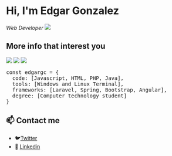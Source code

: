 # **Hi, I'm Edgar Gonzalez** 

_Web Developer_ ![](https://github.com/EdgarGc026/Edgargc026/blob/master/codigo.png?raw=true)

## More info that interest you 
![](https://github.com/EdgarGc026/Edgargc026/blob/master/php.png?raw=true) 
![](https://github.com/EdgarGc026/Edgargc026/blob/master/html-5.png?raw=true)
![](https://github.com/EdgarGc026/Edgargc026/blob/master/css.png?raw=true)

<pre>
const edgargc = {
  code: [Javascript, HTML, PHP, Java],
  tools: [Windows and Linux Terminal],
  frameworks: [Laravel, Spring, Bootstrap, Angular],
  degree: [Computer technology student]
}
</pre>

## 📫 Contact me
- 🐦[Twitter](https://twitter.com/EdgarGc026) 
- 📮 [Linkedin](https://www.linkedin.com/in/edgargc026/)
